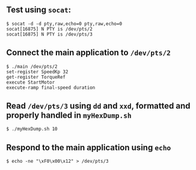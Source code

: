 ## Test using `socat`:
```
$ socat -d -d pty,raw,echo=0 pty,raw,echo=0
socat[16875] N PTY is /dev/pts/2
socat[16875] N PTY is /dev/pts/3
```
## Connect the main application to `/dev/pts/2`
```
$ ./main /dev/pts/2
set-register SpeedKp 32
get-register TorqueRef
execute StartMotor
execute-ramp final-speed duration
```
## Read `/dev/pts/3` using `dd` and `xxd`, formatted and properly handled in `myHexDump.sh`
```
$ ./myHexDump.sh 10
```
## Respond to the main application using `echo`
```
$ echo -ne "\xF0\x00\x12" > /dev/pts/3
```
